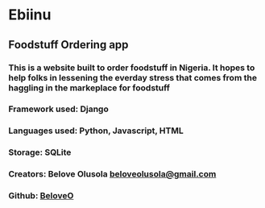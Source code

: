 # Ebiinu
## Foodstuff Ordering app
### This is a website built to order foodstuff in Nigeria. It hopes to help folks in lessening the everday stress that comes from the haggling in the markeplace for foodstuff
### Framework used: Django
### Languages used: Python, Javascript, HTML
### Storage: SQLite
### Creators: Belove Olusola <beloveolusola@gmail.com>
### Github: [BeloveO](https://github.com/BeloveO)
